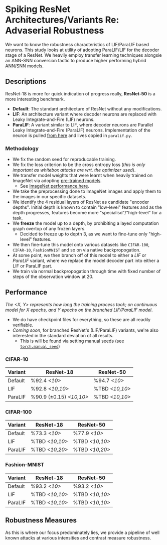 # Spiking ResNet Architectures/Variants Re: Advaserial Robustness
We want to know the robustness characteristics of LIF/ParaLIF based neurons. This study looks at utility of adopting ParaLIF/LIF for the decoder stage of a ResNet.
We heavily employ transfer learning techniques alongsie an ANN-SNN conversion tactic to produce higher performing hybrid ANN/SNN models.

## Descriptions
ResNet-18 is more for quick indication of progress really, **ResNet-50** is a more interesting benchmark.

- **Default**: The standard architecture of ResNet without any modifications.
- **LIF**: An architecture variant where decoder neurons are replaced with Leaky Integrate-and-Fire (LIF) neurons.
- **ParaLIF**: A variant similar to LIF, where decoder neurons are Parallel Leaky Integrate-and-Fire (ParaLIF) neurons. Implementation of the neuron is pulled [from here](https://github.com/NECOTIS/Parallelizable-Leaky-Integrate-and-Fire-Neuron) and lives copied in `paralif.py`.

### Methodology
- We fix the random seed for reproducable training.
- We fix the loss criterion to be the cross entropy loss (_this is only important as whitebox attacks are wrt. the optimizer used_).
- We transfer model weights that were learnt when heavily trained on ImageNet via adopting [pre-trained models](https://pytorch.org/vision/stable/models.html).
    - See [ImageNet performance here](https://pytorch.org/vision/stable/models.html#table-of-all-available-classification-weights).
- We take the preprocessing done to ImageNet images and apply them to the images in our specific datasets.
- We identify the 4 residual layers of ResNet as candidate "encoder depths". Initial depth is known to contain "low-level" features and as the depth progresses, features become more "specialisd"/"high-level" for a task.
- We **freeze** the model up to a depth, by prohibiting a layed computation graph overtop of any frozen layers.
    - Decided to freeze up to depth 3, as we want to fine-tune only "high-level" features.
- We then fine-tune this model onto various datasets like `CIFAR-100`, `CIFAR-10`, `FashionMNIST` and so on via native backpropogation.
- At some point, we then branch off of this model to either a *LIF* or *ParaLIF* variant, where we replace the model decoder part into either a LIF or ParaLIF part.
- We train via normal backpropogation through time with fixed number of steps of the observation window at 20.

## Performance
_The <X, Y> represents how long the training process took; on continuous model for X epochs, and Y epochs on the branched LIF/ParaLIF model_.

- We do have checkpoint files for everything, so these are all readily verifiable.
- _Coming soon_, for branched ResNet's (LIF/ParaLIF) variants, we're also interested in the standard deviation of all results.
    - This is will be found via setting manual seeds (see [`torch.manual_seed`](https://pytorch.org/docs/stable/generated/torch.manual_seed.html))

### CIFAR-10

| Variant  | ResNet-18       | ResNet-50       |
|-----------|-----------------|-------------------
| Default  | %92.4 _<10>_    | %94.7 _<10>_    |
| LIF      | %92.8 _<10,10>_ | %TBD _<10,10>_ |
| ParaLIF  | %90.9 (±0.15) _<10,10>_ | %TBD _<10,10>_  |

### CIFAR-100
| Variant  | ResNet-18       | ResNet-50      |
|-----------|-----------------|------------------
| Default  | %73.3 _<10>_    | %77.9 _<10>_   |
| LIF      | %TBD _<10,10>_ | %TBD _<10,10>_ |
| ParaLIF  | %TBD _<10,20>_ | %TBD _<10,20>_ |

### Fashion-MNIST
| Variant  | ResNet-18       | ResNet-50      |
|-----------|-----------------|------------------
| Default  | %93.2 _<10>_    |  %93.2 _<10>_  |
| LIF      | %TBD _<10,10>_ |  %TBD _<10,10>_  |
| ParaLIF  | %TBD _<10,10>_ | %TBD _<10,10>_  |

## Robustness Measures
As this is where our focus predominately lies, we provide a pipeline of well known attacks at various intensities and contrast measure robustness.
